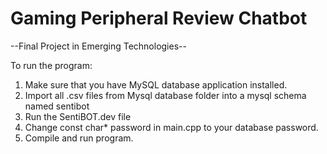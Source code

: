 # Gaming Peripheral Review Chatbot

--Final Project in Emerging Technologies--

To run the program:

1. Make sure that you have MySQL database application installed.
2. Import all .csv files from Mysql database folder into a mysql schema named sentibot
2. Run the SentiBOT.dev file
3. Change const char* password in main.cpp to your database password.
4. Compile and run program. 
